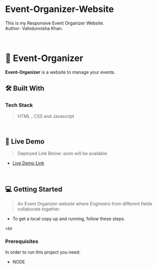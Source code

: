 # Event-Organizer-Website
This is my Responsive Event Organizer Website.
<br>
Author- Vahidunnisha Khan.

<br>

<!-- PROJECT DESCRIPTION -->
# 📖 Event-Organizer <a name="about-project"></a>

**Event-Organizer** is a website to manage your events.

## 🛠 Built With <a name="built-with"></a>

### Tech Stack <a name="tech-stack"></a>

> HTML , CSS and Javascript
<br>
<!-- LIVE DEMO -->

## 🚀 Live Demo <a name="live-demo"></a>

> Deployed Link Below:
> soon will be available

- [Live Demo Link](https://nishakhan77.github.io/Event-Organizer-Website/)

<br>

## 💻 Getting Started <a name="getting-started"></a>

> An Event Organizer website where Engineers from different fields collaborate together.

- To get a local copy up and running, follow these steps.

<br
  
### Prerequisites

In order to run this project you need:

- NODE

  <br>
